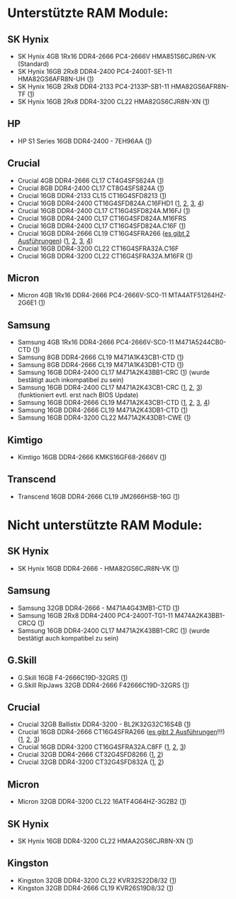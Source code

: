 # Unterstützte RAM Module:

## SK Hynix
- SK Hynix 4GB 1Rx16 DDR4-2666 PC4-2666V HMA851S6CJR6N-VK (Standard)  
- SK Hynix 16GB 2Rx8 DDR4-2400 PC4-2400T-SE1-11 HMA82GS6AFR8N-UH ([1](https://www.mydealz.de/deals/refurbished-fujitsu-futro-s740-raspberry-pi-alternative-2041563#reply-37572566))  
- SK Hynix 16GB 2Rx8 DDR4-2133 PC4-2133P-SB1-11 HMA82GS6AFR8N-TF ([1](https://github.com/R3NE07/Futro-S740/pull/6#issue-1467998911))  
- SK Hynix 16GB 2Rx8 DDR4-3200 CL22 HMA82GS6CJR8N-XN ([1](https://github.com/R3NE07/Futro-S740/issues/9#issue-1506966280))
## HP
- HP S1 Series 16GB DDR4-2400 - 7EH96AA ([1](https://www.mydealz.de/deals/refurbished-fujitsu-futro-s740-raspberry-pi-alternative-2041563#reply-37765201))  

## Crucial
- Crucial 4GB DDR4-2666 CL17 CT4G4SFS624A ([1](https://www.mydealz.de/deals/refurbished-fujitsu-futro-s740-raspberry-pi-alternative-2041563#reply-37875518))  
- Crucial 8GB DDR4-2400 CL17 CT8G4SFS824A ([1](https://www.mydealz.de/deals/refurbished-fujitsu-futro-s740-raspberry-pi-alternative-2041563#reply-37711950))  
- Crucial 16GB DDR4-2133 CL15 CT16G4SFD8213 ([1](https://www.mydealz.de/deals/refurbished-fujitsu-futro-s740-raspberry-pi-alternative-2041563#comment-37675240))  
- Crucial 16GB DDR4-2400 CT16G4SFD824A.C16FHD1 ([1](https://www.mydealz.de/deals/refurbished-fujitsu-futro-s740-raspberry-pi-alternative-2041563#reply-37684907), [2](https://www.mydealz.de/deals/refurbished-fujitsu-futro-s740-raspberry-pi-alternative-2041563#reply-37698423), [3](https://www.mydealz.de/deals/refurbished-fujitsu-futro-s740-raspberry-pi-alternative-2041563#comment-37736092), [4](https://www.mydealz.de/deals/refurbished-fujitsu-futro-s740-raspberry-pi-alternative-2041563#reply-37758713))  
- Crucial 16GB DDR4-2400 CL17 CT16G4SFD824A.M16FJ ([1](https://www.mydealz.de/deals/refurbished-fujitsu-futro-s740-raspberry-pi-alternative-2041563#reply-37868599))  
- Crucial 16GB DDR4-2400 CL17 CT16G4SFD824A.M16FRS  
- Crucial 16GB DDR4-2400 CL17 CT16G4SFD824A.C16F ([1](https://www.mydealz.de/deals/refurbished-fujitsu-futro-s740-raspberry-pi-alternative-2041563#reply-37758713))  
- Crucial 16GB DDR4-2666 CL19 CT16G4SFRA266 ([es gibt 2 Ausführungen](https://www.mydealz.de/deals/refurbished-fujitsu-futro-s740-raspberry-pi-alternative-2041563#reply-37675998)) ([1](https://www.mydealz.de/deals/fujitsu-q5562-mini-pc-4gb-ram-intel-g4400t-cpu-ohne-ssd-als-raspberry-alternative-fur-smarthome-server-ebay-refurbished-2038281#reply-37454722), [2](https://www.mydealz.de/deals/refurbished-fujitsu-futro-s740-raspberry-pi-alternative-2041563#reply-37657476), [3](https://www.mydealz.de/deals/refurbished-fujitsu-futro-s740-raspberry-pi-alternative-2041563#reply-37674082), [4](https://www.mydealz.de/deals/refurbished-fujitsu-futro-s740-raspberry-pi-alternative-2041563#reply-37710822))  
- Crucial 16GB DDR4-3200 CL22 CT16G4SFRA32A.C16F  
- Crucial 16GB DDR4-3200 CL22 CT16G4SFRA32A.M16FR ([1](https://www.mydealz.de/deals/refurbished-fujitsu-futro-s740-raspberry-pi-alternative-2041563#comment-38300891))  

## Micron
- Micron 4GB 1Rx16 DDR4-2666 PC4-2666V-SC0-11 MTA4ATF51264HZ-2G6E1 ([1](https://github.com/R3NE07/Futro-S740/pull/7#issue-1470022523))  

## Samsung
- Samsung 4GB 1Rx16 DDR4-2666 PC4-2666V-SC0-11 M471A5244CB0-CTD ([1](https://github.com/R3NE07/Futro-S740/pull/7#issue-1470022523))  
- Samsung 8GB DDR4-2666 CL19 M471A1K43CB1-CTD ([1](https://www.mydealz.de/deals/refurbished-fujitsu-futro-s740-raspberry-pi-alternative-2041563#reply-37758713))  
- Samsung 8GB DDR4-2666 CL19 M471A1K43DB1-CTD ([1](https://www.mydealz.de/deals/refurbished-fujitsu-futro-s740-raspberry-pi-alternative-2041563#comment-37673934))  
- Samsung 16GB DDR4-2400 CL17 M471A2K43BB1-CRC ([1](https://www.mydealz.de/deals/refurbished-fujitsu-futro-s740-raspberry-pi-alternative-2041563#comment-38327555)) (wurde bestätigt auch inkompatibel zu sein)  
- Samsung 16GB DDR4-2400 CL17 M471A2K43CB1-CRC ([1](https://www.mydealz.de/deals/refurbished-fujitsu-futro-s740-raspberry-pi-alternative-2041563#comment-37675240), [2](https://www.mydealz.de/deals/refurbished-fujitsu-futro-s740-raspberry-pi-alternative-2041563#comment-37775352), [3](https://www.mydealz.de/deals/refurbished-fujitsu-futro-s740-raspberry-pi-alternative-2041563#reply-37812712)) (funktioniert evtl. erst nach BIOS Update)  
- Samsung 16GB DDR4-2666 CL19 M471A2K43CB1-CTD ([1](https://www.mydealz.de/deals/refurbished-fujitsu-futro-s740-raspberry-pi-alternative-2041563#comment-37675240), [2](https://www.mydealz.de/deals/refurbished-fujitsu-futro-s740-raspberry-pi-alternative-2041563#reply-37737205), [3](https://www.mydealz.de/deals/refurbished-fujitsu-futro-s740-raspberry-pi-alternative-2041563#reply-38169890), [4](https://www.mydealz.de/deals/refurbished-fujitsu-futro-s740-raspberry-pi-alternative-2041563#reply-38173450))  
- Samsung 16GB DDR4-2666 CL19 M471A2K43DB1-CTD ([1](https://www.mydealz.de/deals/refurbished-fujitsu-futro-s740-raspberry-pi-alternative-2041563#comment-37675240))  
- Samsung 16GB DDR4-3200 CL22 M471A2K43DB1-CWE ([1](https://github.com/R3NE07/Futro-S740/pull/17#issue-1602872350))  

## Kimtigo
- Kimtigo 16GB DDR4-2666 KMKS16GF68-2666V ([1](https://www.mydealz.de/deals/refurbished-fujitsu-futro-s740-raspberry-pi-alternative-2041563#comment-37675240))  

## Transcend
- Transcend 16GB DDR4-2666 CL19 JM2666HSB-16G ([1](https://www.mydealz.de/deals/refurbished-fujitsu-futro-s740-raspberry-pi-alternative-2041563#reply-37868599))  

# Nicht unterstützte RAM Module:

## SK Hynix
- SK Hynix 16GB DDR4-2666 - HMA82GS6CJR8N-VK ([1](https://www.mydealz.de/deals/refurbished-fujitsu-futro-s740-raspberry-pi-alternative-2041563#reply-37716743))  

## Samsung
- Samsung 32GB DDR4-2666 - M471A4G43MB1-CTD ([1](https://www.mydealz.de/deals/refurbished-fujitsu-futro-s740-raspberry-pi-alternative-2041563#reply-37620818))  
- Samsung 16GB 2Rx8 DDR4-2400 PC4-2400T-TG1-11 M474A2K43BB1-CRCQ ([1](https://github.com/R3NE07/Futro-S740/pull/7#issue-1470022523))  
- Samsung 16GB DDR4-2400 CL17 M471A2K43BB1-CRC ([1](https://www.mydealz.de/deals/refurbished-fujitsu-futro-s740-raspberry-pi-alternative-2041563#comment-39072222)) (wurde bestätigt auch kompatibel zu sein)

## G.Skill
- G.Skill 16GB F4-2666C19D-32GRS ([1](https://www.mydealz.de/deals/refurbished-fujitsu-futro-s740-raspberry-pi-alternative-2041563#reply-37621227))  
- G.Skill RipJaws 32GB DDR4-2666 F42666C19D-32GRS ([1](https://www.mydealz.de/deals/refurbished-fujitsu-futro-s740-raspberry-pi-alternative-2041563#reply-37621219))  

## Crucial
- Crucial 32GB Ballistix DDR4-3200 - BL2K32G32C16S4B ([1](https://www.mydealz.de/deals/refurbished-fujitsu-futro-s740-raspberry-pi-alternative-2041563#reply-37621382))  
- Crucial 16GB DDR4-2666 CT16G4SFRA266 ([es gibt 2 Ausführungen](https://www.mydealz.de/deals/refurbished-fujitsu-futro-s740-raspberry-pi-alternative-2041563#reply-37675998)!!!) ([1](https://www.mydealz.de/deals/refurbished-fujitsu-futro-s740-raspberry-pi-alternative-2041563#reply-37684741), [2](https://www.mydealz.de/deals/refurbished-fujitsu-futro-s740-raspberry-pi-alternative-2041563#comment-37684700), [3](https://www.mydealz.de/deals/refurbished-fujitsu-futro-s740-raspberry-pi-alternative-2041563#comment-37702741))
- Crucial 16GB DDR4-3200 CT16G4SFRA32A.C8FF ([1](https://github.com/R3NE07/Futro-S740/pull/10), [2](https://github.com/R3NE07/Futro-S740/pull/13#issue-1556960486), [3](https://github.com/R3NE07/Futro-S740/issues/9#issue-1506966280))  
- Crucial 32GB DDR4-2666 CT32G4SFD8266 ([1](https://www.mydealz.de/deals/refurbished-fujitsu-futro-s740-raspberry-pi-alternative-2041563#reply-37671092), [2](https://www.mydealz.de/deals/refurbished-fujitsu-futro-s740-raspberry-pi-alternative-2041563#reply-37835112))  
- Crucial 32GB DDR4-3200 CT32G4SFD832A ([1](https://www.mydealz.de/deals/refurbished-fujitsu-futro-s740-raspberry-pi-alternative-2041563#reply-37660073), [2](https://www.mydealz.de/deals/refurbished-fujitsu-futro-s740-raspberry-pi-alternative-2041563#comment-37660093))  

## Micron
- Micron 32GB DDR4-3200 CL22 16ATF4G64HZ-3G2B2 ([1](https://www.mydealz.de/deals/refurbished-fujitsu-futro-s740-raspberry-pi-alternative-2041563#reply-37758713))  

## SK Hynix
- SK Hynix 16GB DDR4-3200 CL22 HMAA2GS6CJR8N-XN ([1](https://www.mydealz.de/deals/refurbished-fujitsu-futro-s740-raspberry-pi-alternative-2041563#reply-37758713))  

## Kingston
- Kingston 32GB DDR4-3200 CL22 KVR32S22D8/32 ([1](https://www.mydealz.de/deals/refurbished-fujitsu-futro-s740-raspberry-pi-alternative-2041563#reply-37758088))  
- Kingston 32GB DDR4-2666 CL19 KVR26S19D8/32 ([1](https://github.com/R3NE07/Futro-S740/pull/6#issuecomment-1330603015))
